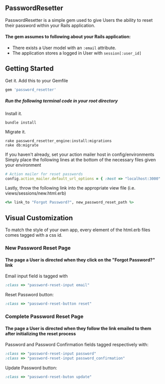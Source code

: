 ## PasswordResetter

PasswordResetter is a simple gem used to give Users the ability to reset their password within your Rails application.

#### The gem assumes to following about your Rails application:

* There exists a User model with an `:email` attribute.
* The application stores a logged in User with `session[:user_id]`

## Getting Started

Get it. Add this to your Gemfile

```ruby
gem 'password_resetter'
```

##### Run the following terminal code in your root directory
Install it.

```console
bundle install
```

Migrate it.

```console
rake password_resetter_engine:install:migrations
rake db:migrate
```

If you haven't already, set your action mailer host in config/environments
Simply place the following lines at the bottom of the necessary files given your environment

```ruby
# Action mailer for reset passwords
config.action_mailer.default_url_options = { :host => "localhost:3000" }
```

Lastly, throw the following link into the appropriate view file (i.e. views/sessions/new.html.erb)

```ruby
<%= link_to "Forgot Password?", new_password_reset_path %>
```

## Visual Customization

To match the style of your own app, every element of the html.erb files comes tagged with a css id.

### New Password Reset Page
#### The page a User is directed when they click on the "Forgot Password?" link

Email input field is tagged with 
```ruby
:class => "password-reset-input email"
```

Reset Password button:
```ruby
:class => "password-reset-button reset"
```

### Complete Password Reset Page
#### The page a User is directed when they follow the link emailed to them after initializing the reset process

Password and Password Confirmation fields tagged respectively with:
```ruby
:class => "password-reset-input password"
:class => "password-reset-input password_confirmation"
```

Update Password button:
```ruby
:class => "password-reset-buton update"
```